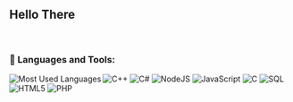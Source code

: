 

## Hello There

<br />

### 🧰 Languages and Tools:

<img align="left" alt="Most Used Languages" src="https://github-readme-stats.vercel.app/api/top-langs/?username=emperorlvl&layout=compact"/>

![C++](https://img.shields.io/badge/-C++-blue?style=flat&logo=c%2B%2B&labelColor=444)
![C#](https://img.shields.io/badge/-C%23-blue?style=flat&logo=c-sharp&labelColor=444)
![NodeJS](https://img.shields.io/badge/-NodeJS-brightgreen?style=flat&logo=node.js&labelColor=444)
![JavaScript](https://img.shields.io/badge/-JavaScript-yellow?style=flat&logo=javascript&labelColor=444)
![C](https://img.shields.io/badge/-C%20Lang-lightgrey?style=flat&logo=c&labelColor=444)
![SQL](https://img.shields.io/badge/-SQL-9cf?style=flat&logo=mysql&labelColor=444)
![HTML5](https://img.shields.io/badge/-HTML5-red?style=flat&logo=html5&labelColor=444)
![PHP](https://img.shields.io/badge/-PHP-777bb4?style=flat&logo=php&labelColor=444)
